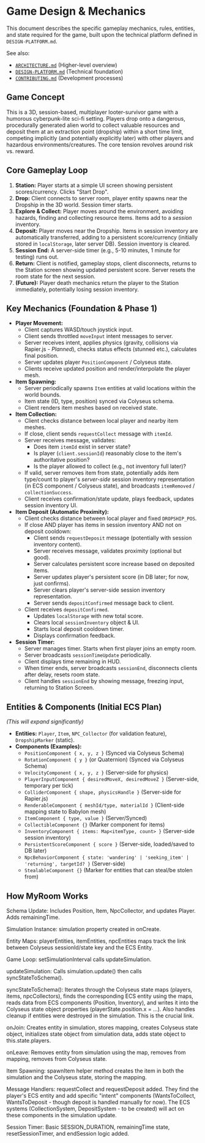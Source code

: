 # Game Design & Mechanics

This document describes the specific gameplay mechanics, rules, entities, and state required for the game, built upon the technical platform defined in `DESIGN-PLATFORM.md`.

See also:
*   [`ARCHITECTURE.md`](./ARCHITECTURE.md) (Higher-level overview)
*   [`DESIGN-PLATFORM.md`](./DESIGN-PLATFORM.md) (Technical foundation)
*   [`CONTRIBUTING.md`](./CONTRIBUTING.md) (Development processes)

## Game Concept

This is a 3D, session-based, multiplayer looter-survivor game with a humorous cyberpunk-lite sci-fi setting. Players drop onto a dangerous, procedurally generated alien world to collect valuable resources and deposit them at an extraction point (dropship) within a short time limit, competing implicitly (and potentially explicitly later) with other players and hazardous environments/creatures. The core tension revolves around risk vs. reward.

## Core Gameplay Loop

1.  **Station:** Player starts at a simple UI screen showing persistent scores/currency. Clicks "Start Drop".
2.  **Drop:** Client connects to server room, player entity spawns near the Dropship in the 3D world. Session timer starts.
3.  **Explore & Collect:** Player moves around the environment, avoiding hazards, finding and collecting resource items. Items add to a *session* inventory.
4.  **Deposit:** Player moves near the Dropship. Items in session inventory are automatically transferred, adding to a persistent score/currency (initially stored in `localStorage`, later server DB). Session inventory is cleared.
5.  **Session End:** A server-side timer (e.g., 5-10 minutes, 1 minute for testing) runs out.
6.  **Return:** Client is notified, gameplay stops, client disconnects, returns to the Station screen showing updated persistent score. Server resets the room state for the next session.
7.  **(Future):** Player death mechanics return the player to the Station immediately, potentially losing session inventory.

## Key Mechanics (Foundation & Phase 1)

*   **Player Movement:**
    *   Client captures WASD/touch joystick input.
    *   Client sends throttled `moveInput` intent messages to server.
    *   Server receives intent, applies physics (gravity, collisions via Rapier.js - *Planned*), checks status effects (stunned etc.), calculates final position.
    *   Server updates player `PositionComponent` / Colyseus state.
    *   Clients receive updated position and render/interpolate the player mesh.
*   **Item Spawning:**
    *   Server periodically spawns `Item` entities at valid locations within the world bounds.
    *   Item state (ID, type, position) synced via Colyseus schema.
    *   Client renders item meshes based on received state.
*   **Item Collection:**
    *   Client checks distance between local player and nearby item meshes.
    *   If close, client sends `requestCollect` message with `itemId`.
    *   Server receives message, validates:
        *   Does item `itemId` exist in server state?
        *   Is player (`client.sessionId`) reasonably close to the item's authoritative position?
        *   Is the player allowed to collect (e.g., not inventory full later)?
    *   If valid, server removes item from state, potentially adds item type/count to player's *server-side* session inventory representation (in ECS component / Colyseus state), and broadcasts `itemRemoved` / `collectionSuccess`.
    *   Client receives confirmation/state update, plays feedback, updates session inventory UI.
*   **Item Deposit (Automatic Proximity):**
    *   Client checks distance between local player and fixed `DROPSHIP_POS`.
    *   If close AND player has items in session inventory AND not on deposit cooldown:
        *   Client sends `requestDeposit` message (potentially with session inventory content).
        *   Server receives message, validates proximity (optional but good).
        *   Server calculates persistent score increase based on deposited items.
        *   Server updates player's persistent score (in DB later; for now, just confirms).
        *   Server clears player's server-side session inventory representation.
        *   Server sends `depositConfirmed` message back to client.
    *   Client receives `depositConfirmed`.
        *   Updates `localStorage` with new total score.
        *   Clears local `sessionInventory` object & UI.
        *   Starts local deposit cooldown timer.
        *   Displays confirmation feedback.
*   **Session Timer:**
    *   Server manages timer. Starts when first player joins an empty room.
    *   Server broadcasts `sessionTimeUpdate` periodically.
    *   Client displays time remaining in HUD.
    *   When timer ends, server broadcasts `sessionEnd`, disconnects clients after delay, resets room state.
    *   Client handles `sessionEnd` by showing message, freezing input, returning to Station Screen.

## Entities & Components (Initial ECS Plan)

*(This will expand significantly)*

*   **Entities:** `Player`, `Item`, `NPC_Collector` (for validation feature), `DropshipMarker` (static).
*   **Components (Examples):**
    *   `PositionComponent { x, y, z }` (Synced via Colyseus Schema)
    *   `RotationComponent { y }` (or Quaternion) (Synced via Colyseus Schema)
    *   `VelocityComponent { x, y, z }` (Server-side for physics)
    *   `PlayerInputComponent { desiredMoveX, desiredMoveZ }` (Server-side, temporary per tick)
    *   `ColliderComponent { shape, physicsHandle }` (Server-side for Rapier.js)
    *   `RenderableComponent { meshId/type, materialId }` (Client-side mapping state to Babylon mesh)
    *   `ItemComponent { type, value }` (Server/Synced)
    *   `CollectibleComponent {}` (Marker component for items)
    *   `InventoryComponent { items: Map<itemType, count> }` (Server-side session inventory)
    *   `PersistentScoreComponent { score }` (Server-side, loaded/saved to DB later)
    *   `NpcBehaviorComponent { state: 'wandering' | 'seeking_item' | 'returning', targetId? }` (Server-side)
    *   `StealableComponent {}` (Marker for entities that can steal/be stolen from)

## How MyRoom Works

Schema Update: Includes Position, Item, NpcCollector, and updates Player. Adds remainingTime.

Simulation Instance: simulation property created in onCreate.

Entity Maps: playerEntities, itemEntities, npcEntities maps track the link between Colyseus sessionId/state key and the ECS Entity.

Game Loop: setSimulationInterval calls updateSimulation.

updateSimulation: Calls simulation.update() then calls syncStateToSchema().

syncStateToSchema(): Iterates through the Colyseus state maps (players, items, npcCollectors), finds the corresponding ECS entity using the maps, reads data from ECS components (Position, Inventory), and writes it into the Colyseus state object properties (playerState.position.x = ...). Also handles cleanup if entities were destroyed in the simulation. This is the crucial link.

onJoin: Creates entity in simulation, stores mapping, creates Colyseus state object, initializes state object from simulation data, adds state object to this.state.players.

onLeave: Removes entity from simulation using the map, removes from mapping, removes from Colyseus state.

Item Spawning: spawnItem helper method creates the item in both the simulation and the Colyseus state, storing the mapping.

Message Handlers: requestCollect and requestDeposit added. They find the player's ECS entity and add specific "intent" components (WantsToCollect, WantsToDeposit - though deposit is handled manually for now). The ECS systems (CollectionSystem, DepositSystem - to be created) will act on these components in the simulation update.

Session Timer: Basic SESSION_DURATION, remainingTime state, resetSessionTimer, and endSession logic added.